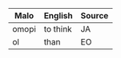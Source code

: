 Malo                    | English          | Source
----------------------- | ---------------- | --------------
omopi                   | to think         | JA
ol                      | than             | EO


